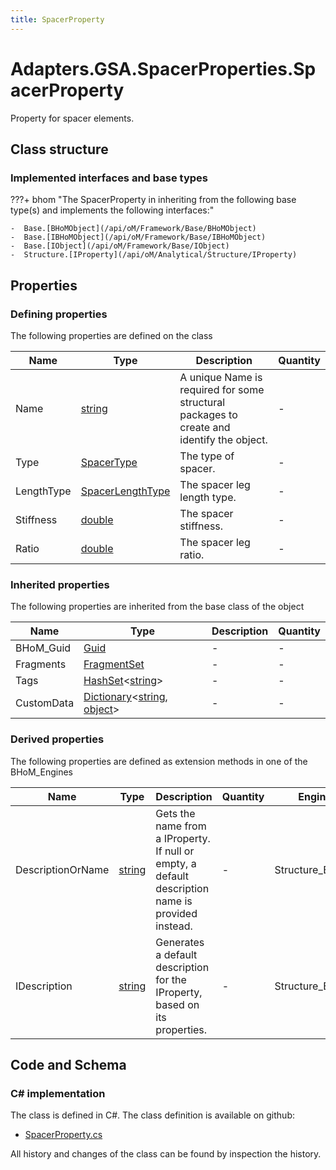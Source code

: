 ```yaml
---
title: SpacerProperty
---
```


# Adapters.GSA.SpacerProperties.SpacerProperty

Property for spacer elements.

## Class structure

### Implemented interfaces and base types

???+ bhom "The SpacerProperty in inheriting from the following base type(s) and implements the following interfaces:"

    -  Base.[BHoMObject](/api/oM/Framework/Base/BHoMObject)
    -  Base.[IBHoMObject](/api/oM/Framework/Base/IBHoMObject)
    -  Base.[IObject](/api/oM/Framework/Base/IObject)
    -  Structure.[IProperty](/api/oM/Analytical/Structure/IProperty)


## Properties



### Defining properties

The following properties are defined on the class

| Name             | Type             | Description      | Quantity         |
|------------------|------------------|------------------|------------------|
| Name | [string](https://learn.microsoft.com/en-us/dotnet/api/System.String?view=netstandard-2.0) | A unique Name is required for some structural packages to create and identify the object. | - |
| Type | [SpacerType](/api/oM/Adapter/Adapters/GSA/SpacerType) | The type of spacer. | - |
| LengthType | [SpacerLengthType](/api/oM/Adapter/Adapters/GSA/SpacerLengthType) | The spacer leg length type. | - |
| Stiffness | [double](https://learn.microsoft.com/en-us/dotnet/api/System.Double?view=netstandard-2.0) | The spacer stiffness. | - |
| Ratio | [double](https://learn.microsoft.com/en-us/dotnet/api/System.Double?view=netstandard-2.0) | The spacer leg ratio. | - |


### Inherited properties
The following properties are inherited from the base class of the object

| Name             | Type             | Description      | Quantity         |
|------------------|------------------|------------------|------------------|
| BHoM_Guid | [Guid](https://learn.microsoft.com/en-us/dotnet/api/System.Guid?view=netstandard-2.0) | - | - |
| Fragments | [FragmentSet](/api/oM/Framework/Base/FragmentSet) | - | - |
| Tags | [HashSet](https://learn.microsoft.com/en-us/dotnet/api/System.Collections.Generic.HashSet-1?view=netstandard-2.0)&lt;[string](https://learn.microsoft.com/en-us/dotnet/api/System.String?view=netstandard-2.0)&gt; | - | - |
| CustomData | [Dictionary](https://learn.microsoft.com/en-us/dotnet/api/System.Collections.Generic.Dictionary-2?view=netstandard-2.0)&lt;[string](https://learn.microsoft.com/en-us/dotnet/api/System.String?view=netstandard-2.0), [object](https://learn.microsoft.com/en-us/dotnet/api/System.Object?view=netstandard-2.0)&gt; | - | - |


### Derived properties

The following properties are defined as extension methods in one of the BHoM_Engines

| Name             | Type             | Description      | Quantity         | Engine           |
|------------------|------------------|------------------|------------------|------------------|
| DescriptionOrName | [string](https://learn.microsoft.com/en-us/dotnet/api/System.String?view=netstandard-2.0) | Gets the name from a IProperty. If null or empty, a default description name is provided instead. | - | Structure_Engine |
| IDescription | [string](https://learn.microsoft.com/en-us/dotnet/api/System.String?view=netstandard-2.0) | Generates a default description for the IProperty, based on its properties. | - | Structure_Engine |


## Code and Schema

### C# implementation

The class is defined in C#. The class definition is available on github:

- [SpacerProperty.cs](https://github.com/BHoM/GSA_Toolkit/blob/develop/GSA_oM/SpacerProperties/SpacerProperty.cs)

All history and changes of the class can be found by inspection the history.
